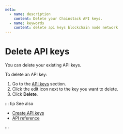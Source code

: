 ```yaml
---
meta:
  - name: description
    content: Delete your Chainstack API keys.
  - name: keywords
    content: delete api keys blockchain node network
---
```


# Delete API keys

You can delete your existing API keys.

To delete an API key:

1. Go to the <a href="https://console.chainstack.com/user/settings/api-keys" target="_blank">API keys</a> section.
1. Click the edit icon next to the key you want to delete.
1. Click **Delete**.

::: tip See also

* [Create API keys](/api/create-api-keys)
* [API reference](/api/reference)

:::
